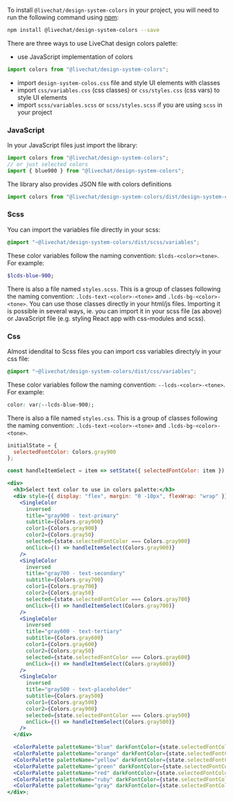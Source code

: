 To install `@livechat/design-system-colors` in your project, you will need to run the following
command using [npm](https://www.npmjs.com/):

```bash
npm install @livechat/design-system-colors --save
```

There are three ways to use LiveChat design colors palette:

- use JavaScript implementation of colors

```js static
import colors from "@livechat/design-system-colors";
```

- import `design-system-colos.css` file and style UI elements with classes
- import `css/variables.css` (css classes) or `css/styles.css` (css vars) to style UI elements
- import `scss/variables.scss` or `scss/styles.scss` if you are using `scss` in your project

### JavaScript

In your JavaScript files just import the library:

```js static
import colors from "@livechat/design-system-colors";
// or just selected colors
import { blue900 } from "@livechat/design-system-colors";
```

The library also provides JSON file with colors definitions

```js static
import colors from "@livechat/design-system-colors/dist/design-system-colors.json";
```

### Scss

You can import the variables file directly in your scss:

```scss
@import "~@livechat/design-system-colors/dist/scss/variables";
```

These color variables follow the naming convention: `$lcds-<color><tone>`.
For example:

```scss
$lcds-blue-900;
```

There is also a file named `styles.scss`. This is a group of classes following the naming convention: `.lcds-text-<color>-<tone>` and `.lcds-bg-<color>-<tone>`. You can use those classes directly in your html/js files. Importing it is possible in several ways, ie. you can import it in your scss file (as above) or JavaScript file (e.g. styling React app with css-modules and scss).

### Css

Almost idendital to Scss files you can import css variables directyly in your css file:

```scss
@import "~@livechat/design-system-colors/dist/css/variables";
```

These color variables follow the naming convention: `--lcds-<color>-<tone>`.
For example:

```css
color: var(--lcds-blue-900);
```

There is also a file named `styles.css`. This is a group of classes following the naming convention: `.lcds-text-<color>-<tone>` and `.lcds-bg-<color>-<tone>`.

```jsx noeditor
initialState = {
  selectedFontColor: Colors.gray900
};

const handleItemSelect = item => setState({ selectedFontColor: item });

<div>
  <h3>Select text color to use in colors palette:</h3>
  <div style={{ display: "flex", margin: "0 -10px", flexWrap: "wrap" }}>
    <SingleColor
      inversed
      title="gray900 - text-primary"
      subtitle={Colors.gray900}
      color1={Colors.gray900}
      color2={Colors.gray50}
      selected={state.selectedFontColor === Colors.gray900}
      onClick={() => handleItemSelect(Colors.gray900)}
    />
    <SingleColor
      inversed
      title="gray700 - text-secondary"
      subtitle={Colors.gray700}
      color1={Colors.gray700}
      color2={Colors.gray50}
      selected={state.selectedFontColor === Colors.gray700}
      onClick={() => handleItemSelect(Colors.gray700)}
    />
    <SingleColor
      inversed
      title="gray600 - text-tertiary"
      subtitle={Colors.gray600}
      color1={Colors.gray600}
      color2={Colors.gray50}
      selected={state.selectedFontColor === Colors.gray600}
      onClick={() => handleItemSelect(Colors.gray600)}
    />
    <SingleColor
      inversed
      title="gray500 - text-placeholder"
      subtitle={Colors.gray500}
      color1={Colors.gray500}
      color2={Colors.gray900}
      selected={state.selectedFontColor === Colors.gray500}
      onClick={() => handleItemSelect(Colors.gray500)}
    />
  </div>

  <ColorPalette paletteName="blue" darkFontColor={state.selectedFontColor} />
  <ColorPalette paletteName="orange" darkFontColor={state.selectedFontColor} />
  <ColorPalette paletteName="yellow" darkFontColor={state.selectedFontColor} />
  <ColorPalette paletteName="green" darkFontColor={state.selectedFontColor} />
  <ColorPalette paletteName="red" darkFontColor={state.selectedFontColor} />
  <ColorPalette paletteName="ruby" darkFontColor={state.selectedFontColor} />
  <ColorPalette paletteName="gray" darkFontColor={state.selectedFontColor} />
</div>;
```
